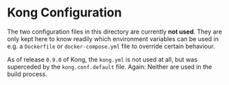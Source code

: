 # Kong Configuration

The two configuration files in this directory are currently **not used**. They are only kept here to know readily which environment variables can be used in e.g. a `Dockerfile` or `docker-compose.yml` file to override certain behaviour.

As of release `0.9.0` of Kong, the `kong.yml` is not used at all, but was superceded by the `kong.conf.default` file. Again: Neither are used in the build process.
